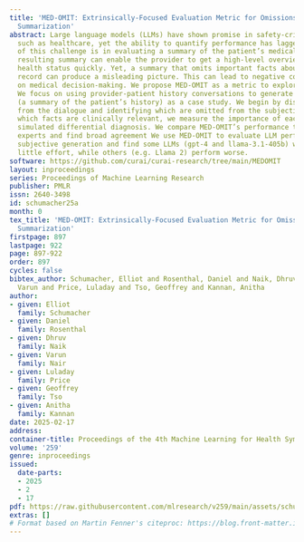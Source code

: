 ```yaml
---
title: 'MED-OMIT: Extrinsically-Focused Evaluation Metric for Omissions in Medical
  Summarization'
abstract: Large language models (LLMs) have shown promise in safety-critical applications
  such as healthcare, yet the ability to quantify performance has lagged. An example
  of this challenge is in evaluating a summary of the patient’s medical record. A
  resulting summary can enable the provider to get a high-level overview of the patient’s
  health status quickly. Yet, a summary that omits important facts about the patient’s
  record can produce a misleading picture. This can lead to negative consequences
  on medical decision-making. We propose MED-OMIT as a metric to explore this challenge.
  We focus on using provider-patient history conversations to generate a subjective
  (a summary of the patient’s history) as a case study. We begin by discretizing facts
  from the dialogue and identifying which are omitted from the subjective. To determine
  which facts are clinically relevant, we measure the importance of each fact to a
  simulated differential diagnosis. We compare MED-OMIT’s performance to that of clinical
  experts and find broad agreement We use MED-OMIT to evaluate LLM performance on
  subjective generation and find some LLMs (gpt-4 and llama-3.1-405b) work well with
  little effort, while others (e.g. Llama 2) perform worse.
software: https://github.com/curai/curai-research/tree/main/MEDOMIT
layout: inproceedings
series: Proceedings of Machine Learning Research
publisher: PMLR
issn: 2640-3498
id: schumacher25a
month: 0
tex_title: 'MED-OMIT: Extrinsically-Focused Evaluation Metric for Omissions in Medical
  Summarization'
firstpage: 897
lastpage: 922
page: 897-922
order: 897
cycles: false
bibtex_author: Schumacher, Elliot and Rosenthal, Daniel and Naik, Dhruv and Nair,
  Varun and Price, Luladay and Tso, Geoffrey and Kannan, Anitha
author:
- given: Elliot
  family: Schumacher
- given: Daniel
  family: Rosenthal
- given: Dhruv
  family: Naik
- given: Varun
  family: Nair
- given: Luladay
  family: Price
- given: Geoffrey
  family: Tso
- given: Anitha
  family: Kannan
date: 2025-02-17
address:
container-title: Proceedings of the 4th Machine Learning for Health Symposium
volume: '259'
genre: inproceedings
issued:
  date-parts:
  - 2025
  - 2
  - 17
pdf: https://raw.githubusercontent.com/mlresearch/v259/main/assets/schumacher25a/schumacher25a.pdf
extras: []
# Format based on Martin Fenner's citeproc: https://blog.front-matter.io/posts/citeproc-yaml-for-bibliographies/
---
```

